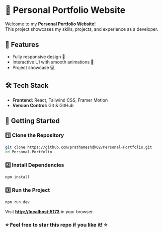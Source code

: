 # 🚀 Personal Portfolio Website

Welcome to my **Personal Portfolio Website**!  
This project showcases my skills, projects, and experience as a developer.

## 🌟 Features

- Fully responsive design 📱
- Interactive UI with smooth animations 🎨
- Project showcase 💻

## 🛠️ Tech Stack

- **Frontend:** React, Tailwind CSS, Framer Motion
- **Version Control:** Git & GitHub


## 🚀 Getting Started

### 1️⃣ Clone the Repository

```sh
git clone https://github.com/prathameshdk02/Personal-Portfolio.git
cd Personal-Portfolio
```

### 2️⃣ Install Dependencies

```sh
npm install
```

### 3️⃣ Run the Project

```sh
npm run dev
```

Visit [**http://localhost:5173**](http://localhost:3000) in your browser.

### ⭐ Feel free to **star** this repo if you like it! ⭐

